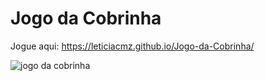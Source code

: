 # Jogo da Cobrinha
 Jogue aqui: 
https://leticiacmz.github.io/Jogo-da-Cobrinha/


![jogo da cobrinha](https://user-images.githubusercontent.com/67453431/122994944-54167f80-d37f-11eb-9d26-c7155441447d.gif)
